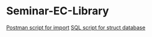 # Seminar-EC-Library

[Postman script for import](https://github.com/HeechanYang/Seminar-EC-Library/blob/master/etc/Seminar%EC%8B%A4%EC%8A%B5.postman_collection.json)
[SQL script for struct database](https://github.com/HeechanYang/Seminar-EC-Library/blob/master/etc/ec_library.sql)

